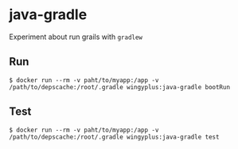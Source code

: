 # java-gradle

Experiment about run grails with `gradlew`

## Run

```
$ docker run --rm -v paht/to/myapp:/app -v /path/to/depscache:/root/.gradle wingyplus:java-gradle bootRun
```

## Test

```
$ docker run --rm -v paht/to/myapp:/app -v /path/to/depscache:/root/.gradle wingyplus:java-gradle test
```